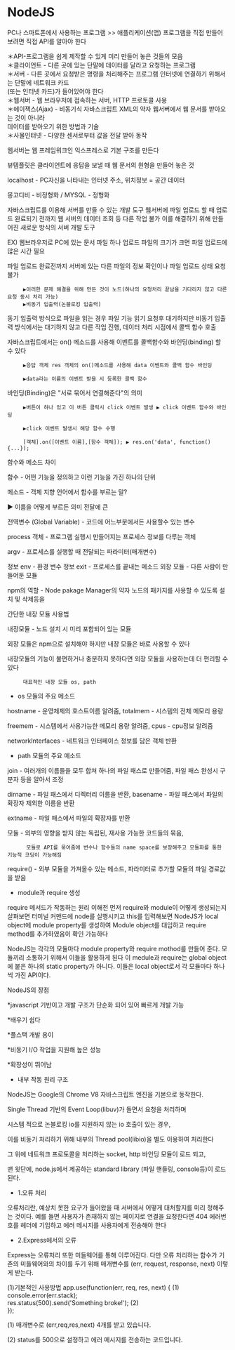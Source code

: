 # NodeJS

PC나 스마트폰에서 사용하는 프로그램 >> 애플리케이션(앱) 프로그램을 직접 만들어 보려면 직접 API를 알아야 한다

＊API-프로그램을 쉽게 제작할 수 있게 미리 만들어 놓은 것들의 모음<br>
＊클라이언트 - 다른 곳에 있는 단말에 데이터를 달라고 요청하는 프로그램<br>
＊서버 - 다른 곳에서 요청받은 명령을 처리해주는 프로그램 인터넷에 연결하기 위해서는 단말에 네트워크 카드                 
         (또는 인터넷 카드)가 들어있어야 한다<br>
＊웹서버 - 웹 브라우저에 접속하는 서버, HTTP 프로토콜 사용<br>
＊에이잭스(Ajax) - 비동기식 자바스크립트 XML의 약자 웹서버에서 웹 문서를 받아오는 것이 아니라                               
                   데이터를 받아오기 위한 방법과 기술<br>
＊사물인터넷 - 다양한 센서로부터 값을 전달 받아 동작<br>

웹서버는 웹 프레임워크인 익스프레스로 기본 구조를 만든다

뷰템플릿은 클라이언트에 응답을 보낼 때 웹 문서의 원형을 만들어 놓은 것

localhost - PC자신을 나타내는 인터넷 주소, 위치정보 = 공간 데이터

몽고디비 - 비정형화 / MYSQL - 정형화

자바스크립트를 이용해 서버를 만들 수 있는 개발 도구 웹서버에 파일 업로드 할 때 업로드 완료되기 전까지 웹 서버의 데이터 조회 등 다른 작업 불가 이를 해결하기 위해 만들어진 새로운 방식의 서버 개발 도구

EX) 웹브라우저로 PC에 있는 문서 파일 하나 업로드 파일의 크기가 크면 파일 업로드에 많은 시간 필요

파일 업로드 완료전까지 서버에 있는 다른 파일의 정보 확인이나 파일 업로드 상태 요청 불가

         ▶이러한 문제 해결을 위해 만든 것이 노드(하나의 요청처리 끝남을 기다리지 않고 다른 요청 동시 처리 가능)
         ▶비동기 입출력(논블로킹 입출력)
동기 입출력 방식으로 파일을 읽는 경우 파일 기능 읽기 요청후 대기하지만
비동기 입출력 방식에서는 대기하지 않고 다른 작업 진행, 데이터 처리 시점에서 콜백 함수 호출

자바스크립트에서는 on() 메소드를 사용해 이벤트를 콜백함수와 바인딩(binding) 할 수 있다

         ▶응답 객체 res 객체의 on()메소드를 사용해 data 이벤트와 콜백 함수 바인딩

         ▶data라는 이름의 이벤트 받을 시 등록한 콜백 함수 
  
바인딩(Binding)은 "서로 묶어서 연결해준다"의 의미

         ▶버튼이 하나 있고 이 버튼 클릭시 click 이벤트 발생 ▶ click 이벤트 함수와 바인딩

         ▶click 이벤트 발생시 해당 함수 수행

         [객체].on([이벤트 이름],[함수 객체]); ▶ res.on('data', function() {...});
         
함수와 메소드 차이

함수 - 어떤 기능을 정의하고 이런 기능을 가진 하나의 단위

메소드 - 객체 지향 언어에서 함수를 부르는 말?

▶ 이름을 어떻게 부르든 의미 전달에 큰

전역변수 (Global Variable) - 코드에 어느부분에서든 사용할수 있는 변수

process 객체 - 프로그램 실행시 만들어지는 프로세스 정보를 다루는 객체

argv - 프로세스를 실행할 때 전달되는 파라미터(매개변수) 

정보 env - 환경 변수 정보 exit - 프로세스를 끝내는 메소드 외장 모듈 - 다른 사람이 만들어둔 모듈

npm의 역할 - Node pakage Manager의 약자 노드의 패키지를 사용할 수 있도록 설치 및 삭제등을

간단한 내장 모듈 사용법

내장모듈 - 노드 설치 시 미리 포함되어 있는 모듈

외장 모듈은 npm으로 설치해야 하지만 내장 모듈은 바로 사용할 수 있다

내장모듈의 기능이 불편하거나 충분하지 못하다면 외장 모듈을 사용하는데 더 편리할 수 있다


         대표적인 내장 모듈 os, path

+ os 모듈의 주요 메소드

hostname - 운영체제의 호스트이름 알려줌, totalmem - 시스템의 전체 메모리 용량

freemem - 시스템에서 사용가능한 메모리 용량 알려줌, cpus - cpu정보 알려줌

networkInterfaces - 네트워크 인터페이스 정보를 담은 객체 반환


+ path 모듈의 주요 메소드

join - 여러개의 이름들을 모두 합쳐 하나의 파일 패스로 만들어줌, 파일 패스 완성시 구분자 등을 알아서 조정

dirname - 파일 패스에서 디렉터리 이름을 반환, basename - 파일 패스에서 파일의 확장자 제외한 이름을 반환

extname - 파일 패스에서 파일의 확장자를 반환

모듈 - 외부의 영향을 받지 않는 독립된, 재사용 가능한 코드들의 묶음,

          모듈로 API를 묶어줌에 변수나 함수들의 name space를 보장해주고 모듈화를 통한 기능적 코딩이 가능해짐
       

require() - 외부 모듈을 가져올수 있는 메소드, 파라미터로 추가할 모듈의 파일 경로값을 받음

+ module과 require 생성

require 메서드가 작동하는 원리 이해전 먼저 require와 module이 어떻게 생성되는지 살펴보면 터미널 커맨드에 node를 실행시키고 this를 입력해보면 NodeJS가 local object에 module property를 생성하여 Module object를 대입하고 require method를 추가하였음이 확인 가능하다


NodeJS는 각각의 모듈마다 module property와 require mothod를 만들어 준다. 모듈끼리 소통하기 위해서 이들을 활용하게 된다 이 medule과 require는 global object에 붙은 하나의 static property가 아니다. 이들은 local object로서 각 모듈마다 하나씩 가진 API이다.

NodeJS의 장점

*javascript 기반이고 개발 구조가 단순화 되어 있어 빠르게 개발 가능

*배우기 쉽다

*풀스택 개발 용이

*비동기 I/O 작업을 지원해 높은 성능

*확장성이 뛰어남


+ 내부 작동 원리 구조

NodeJS는 Google의 Chrome V8 자바스크립트 엔진을 기본으로 동작한다.

Single Thread 기반의 Event Loop(libuv)가 돌면서 요청을 처리하며

시스템 적으로  논블로킹 io를 지원하지 않는 io 호출이 있는 경우, 

이를 비동기 처리하기 위해 내부의 Thread pool(libio)을 별도 이용하여 처리한다

그 위에 네트워크 프로토콜을 처리하는 socket, http 바인딩 모듈이 로드 되고, 

맨 윗단에, node.js에서 제공하는 standard library (파일 핸들링, console등)이 로드 된다.


+ 1.오류 처리

오류처리란, 예상치 못한 요구가 들어왔을 때 서버에서 어떻게 대처할지를 미리 정해주는 것이다. 예를 들면 사용자가 존재하지 않는
페이지로 연결을 요청한다면 404 에러번호를 헤더에 기입하고 에러 메시지를 사용자에게 전송해야 한다

+ 2.Express에서의 오류

Express는 오류처리 또한 미들웨어를 통해 이루어진다. 다만 오류 처리하는 함수가 기존의 미들웨어와의 차이를 두기 위해 매개변수를
(err, request, response, next) 이렇게 받는다.

(1)기본적인 사용방법
app.use(function(err, req, res, next) {              (1)<br>
  console.error(err.stack);<br>
  res.status(500).send('Something broke!');          (2)<br>
});<br>

(1) 매개변수로 (err,req,res,next) 4개를 받고 있습니다.


(2) status를 500으로 설정하고 에러 메시지를 전송하는 코드입니다.
